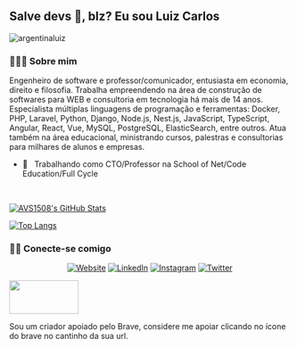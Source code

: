 <h2> Salve devs 👋, blz? Eu sou Luiz Carlos</h2>

<p align="left"> <img src="https://komarev.com/ghpvc/?username=argentinaluiz" alt="argentinaluiz" /> </p>

<h3> 👨🏻‍💻 Sobre mim </h3>

Engenheiro de software e professor/comunicador, entusiasta em economia, direito e filosofia. 
Trabalha empreendendo na área de construção de softwares para WEB e consultoria em tecnologia há mais de 14 anos.
Especialista múltiplas linguagens de programação e ferramentas: 
Docker, PHP, Laravel, Python, Django, Node.js, Nest.js, JavaScript, TypeScript, Angular, React, Vue, MySQL, PostgreSQL, ElasticSearch, entre outros.
Atua também na área educacional, ministrando cursos, palestras e consultorias para milhares de alunos e empresas.

- 💼 &nbsp; Trabalhando como CTO/Professor na School of Net/Code Education/Full Cycle

<br/>

[![AVS1508's GitHub Stats](https://github-readme-stats.vercel.app/api?username=argentinaluiz&show_icons=true&count_private=true)](https://github.com/argentinaluiz)

[![Top Langs](https://github-readme-stats.vercel.app/api/top-langs/?username=argentinaluiz&layout=compact&langs_count=10&count_private=true&include_all_commits=true&show_icons=true&theme=radical)](https://github.com/anuraghazra/github-readme-stats)

<h3> 🤝🏻 Conecte-se comigo </h3>

<p align="center">
<a href="https://about.me/carlosluiz"><img alt="Website" src="https://img.shields.io/badge/Website-https://about.me/carlosluiz-blue?style=flat-square&logo=google-chrome"></a>
<a href="https://www.linkedin.com/in/argentinaluiz/"><img alt="LinkedIn" src="https://img.shields.io/badge/LinkedIn-argentinaluiz-blue?style=flat-square&logo=linkedin"></a>
<a href="https://www.instagram.com/argentinaluiz/"><img alt="Instagram" src="https://img.shields.io/badge/Instagram-argentinaluiz-blue?style=flat-square&logo=instagram"></a>
  <a href="https://www.twitter.com/argentinaluiz/"><img alt="Twitter" src="https://img.shields.io/badge/Twitter-argentinaluiz-blue?style=flat-square&logo=twitter"></a>
</p>

<p>
  <img src="https://brave.com/static-assets/images/brave-bat-logos.svg" width="124" height="60" />
</p>

<p>
  Sou um criador apoiado pelo Brave, considere me apoiar clicando no ícone do brave no cantinho da sua url.
</p>
